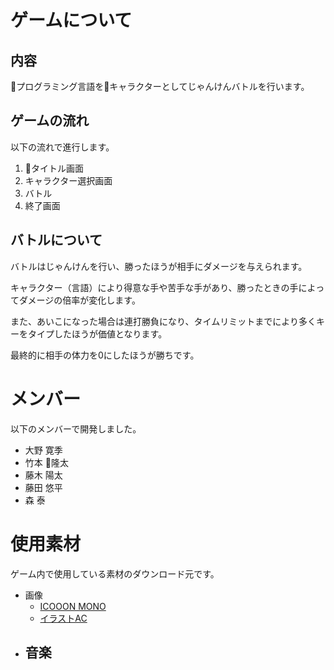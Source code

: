 # ゲームについて
## 内容
プログラミング言語をキャラクターとしてじゃんけんバトルを行います。
## ゲームの流れ
以下の流れで進行します。

1. タイトル画面
2. キャラクター選択画面
3. バトル
4. 終了画面

## バトルについて
バトルはじゃんけんを行い、勝ったほうが相手にダメージを与えられます。

キャラクター（言語）により得意な手や苦手な手があり、勝ったときの手によってダメージの倍率が変化します。

また、あいこになった場合は連打勝負になり、タイムリミットまでにより多くキーをタイプしたほうが価値となります。

最終的に相手の体力を0にしたほうが勝ちです。
# メンバー
以下のメンバーで開発しました。

- 大野 寛季
- 竹本 隆太
- 藤木 陽太
- 藤田 悠平
- 森 泰

# 使用素材
ゲーム内で使用している素材のダウンロード元です。
- 画像
    - [ICOOON MONO](http://icooon-mono.com/)
    - [イラストAC](https://premium.ac-illust.com/)
- 音楽
    - 
